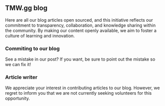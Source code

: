 ## TMW.gg blog
Here are all our blog articles open sourced, and this initiative reflects our commitment to transparency, collaboration, and knowledge sharing within the community. By making our content openly available, we aim to foster a culture of learning and innovation.

### Commiting to our blog
See a mistake in our post? If you want, be sure to point out the mistake so we can fix it! 

### Article writer
We appreciate your interest in contributing articles to our blog. However, we regret to inform you that we are not currently seeking volunteers for this opportunity.
